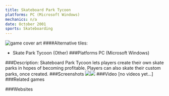 ```yaml
---
title: Skateboard Park Tycoon
platforms: PC (Microsoft Windows)
mechanics: n/a
date: October 2001
sports: Skateboarding
---
```

![game cover art](//images.igdb.com/igdb/image/upload/t_cover_big/cwytvsd4bkw1da6ohola.jpg "Logo Title Text 1")
####Alternative tiles:
* Skate Park Tycoon (Other)
###Platforms
PC (Microsoft Windows)

###Description:
Skateboard Park Tycoon lets players create their own skate parks in hopes of becoming profitable. Players can also skate their custom parks, once created.
###Screenshots
<a target="_blank" rel="noopener noreferrer" href="//images.igdb.com/igdb/image/upload/t_cover_big/sc5j22.jpg"><img src="//images.igdb.com/igdb/image/upload/t_thumb/sc5j22.jpg"/></a><a target="_blank" rel="noopener noreferrer" href="//images.igdb.com/igdb/image/upload/t_cover_big/sc5j21.jpg"><img src="//images.igdb.com/igdb/image/upload/t_thumb/sc5j21.jpg"/></a>
###Video
[no videos yet...]
###Related games

###Websites

